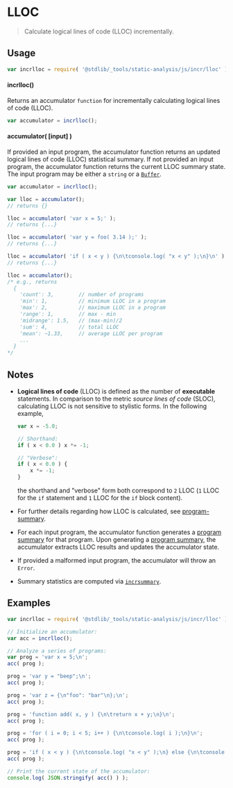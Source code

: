 <!--

@license Apache-2.0

Copyright (c) 2018 The Stdlib Authors.

Licensed under the Apache License, Version 2.0 (the "License");
you may not use this file except in compliance with the License.
You may obtain a copy of the License at

   http://www.apache.org/licenses/LICENSE-2.0

Unless required by applicable law or agreed to in writing, software
distributed under the License is distributed on an "AS IS" BASIS,
WITHOUT WARRANTIES OR CONDITIONS OF ANY KIND, either express or implied.
See the License for the specific language governing permissions and
limitations under the License.

-->

# LLOC

> Calculate logical lines of code (LLOC) incrementally.

<!-- Section to include introductory text. Make sure to keep an empty line after the intro `section` element and another before the `/section` close. -->

<section class="intro">

</section>

<!-- /.intro -->

<!-- Package usage documentation. -->

<section class="usage">

## Usage

```javascript
var incrlloc = require( '@stdlib/_tools/static-analysis/js/incr/lloc' );
```

#### incrlloc()

Returns an accumulator `function` for incrementally calculating logical lines of code (LLOC).

```javascript
var accumulator = incrlloc();
```

#### accumulator( \[input] )

If provided an input program, the accumulator function returns an updated logical lines of code (LLOC) statistical summary. If not provided an input program, the accumulator function returns the current LLOC summary state. The input program may be either a `string` or a [`Buffer`][@stdlib/buffer/ctor].

```javascript
var accumulator = incrlloc();

var lloc = accumulator();
// returns {}

lloc = accumulator( 'var x = 5;' );
// returns {...}

lloc = accumulator( 'var y = foo( 3.14 );' );
// returns {...}

lloc = accumulator( 'if ( x < y ) {\n\tconsole.log( "x < y" );\n}\n' );
// returns {...}

lloc = accumulator();
/* e.g., returns
  {
    'count': 3,        // number of programs
    'min': 1,          // minimum LLOC in a program
    'max': 2,          // maximum LLOC in a program
    'range': 1,        // max - min
    'midrange': 1.5,   // (max-min)/2
    'sum': 4,          // total LLOC
    'mean': ~1.33,     // average LLOC per program
    ...
  }
*/
```

</section>

<!-- /.usage -->

<!-- Package usage notes. Make sure to keep an empty line after the `section` element and another before the `/section` close. -->

<section class="notes">

## Notes

-   **Logical lines of code** (LLOC) is defined as the number of **executable** statements. In comparison to the metric _source lines of code_ (SLOC), calculating LLOC is not sensitive to stylistic forms. In the following example,

    <!-- eslint-disable curly -->

    ```javascript
    var x = -5.0;

    // Shorthand:
    if ( x < 0.0 ) x *= -1;

    // "Verbose":
    if ( x < 0.0 ) {
        x *= -1;
    }
    ```

    the shorthand and "verbose" form both correspond to `2` LLOC (`1` LLOC for the `if` statement and `1` LLOC for the `if` block content).

-   For further details regarding how LLOC is calculated, see [program-summary][@stdlib/_tools/static-analysis/js/program-summary].

-   For each input program, the accumulator function generates a [program summary][@stdlib/_tools/static-analysis/js/program-summary] for that program. Upon generating a [program summary][@stdlib/_tools/static-analysis/js/program-summary], the accumulator extracts LLOC results and updates the accumulator state.

-   If provided a malformed input program, the accumulator will throw an `Error`.

-   Summary statistics are computed via [`incrsummary`][@stdlib/stats/incr/summary].

</section>

<!-- /.notes -->

<!-- Package usage examples. -->

<section class="examples">

## Examples

<!-- eslint no-undef: "error" -->

```javascript
var incrlloc = require( '@stdlib/_tools/static-analysis/js/incr/lloc' );

// Initialize an accumulator:
var acc = incrlloc();

// Analyze a series of programs:
var prog = 'var x = 5;\n';
acc( prog );

prog = 'var y = "beep";\n';
acc( prog );

prog = 'var z = {\n"foo": "bar"\n};\n';
acc( prog );

prog = 'function add( x, y ) {\n\treturn x + y;\n}\n';
acc( prog );

prog = 'for ( i = 0; i < 5; i++ ) {\n\tconsole.log( i );\n}\n';
acc( prog );

prog = 'if ( x < y ) {\n\tconsole.log( "x < y" );\n} else {\n\tconsole.log( "x >= y" );\n}\n';
acc( prog );

// Print the current state of the accumulator:
console.log( JSON.stringify( acc() ) );
```

</section>

<!-- /.examples -->

<!-- Section to include cited references. If references are included, add a horizontal rule *before* the section. Make sure to keep an empty line after the `section` element and another before the `/section` close. -->

<section class="references">

</section>

<!-- /.references -->

<!-- Section for related `stdlib` packages. Do not manually edit this section, as it is automatically populated. -->

<section class="related">

</section>

<!-- /.related -->

<!-- Section for all links. Make sure to keep an empty line after the `section` element and another before the `/section` close. -->

<section class="links">

[@stdlib/buffer/ctor]: https://github.com/stdlib-js/stdlib/tree/develop/lib/node_modules/%40stdlib/buffer/ctor

[@stdlib/_tools/static-analysis/js/program-summary]: https://github.com/stdlib-js/stdlib/tree/develop/lib/node_modules/%40stdlib/_tools/static-analysis/js/program-summary

[@stdlib/stats/incr/summary]: https://github.com/stdlib-js/stdlib/tree/develop/lib/node_modules/%40stdlib/stats/incr/summary

</section>

<!-- /.links -->
